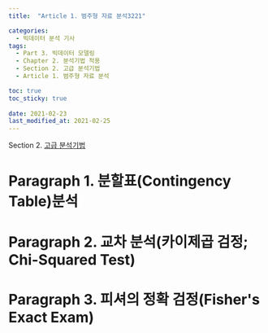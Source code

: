 ```yaml
---
title:  "Article 1. 범주형 자료 분석3221"

categories:
  - 빅데이터 분석 기사
tags: 
  - Part 3. 빅데이터 모델링
  - Chapter 2. 분석기법 적용
  - Section 2. 고급 분석기법
  - Article 1. 범주형 자료 분석

toc: true
toc_sticky: true
 
date: 2021-02-23
last_modified_at: 2021-02-25
---
```


Section 2. [고급 분석기법]()



# Paragraph 1. 분할표(Contingency Table)분석

# Paragraph 2. 교차 분석(카이제곱 검정; Chi-Squared Test)

# Paragraph 3. 피셔의 정확 검정(Fisher's Exact Exam)

